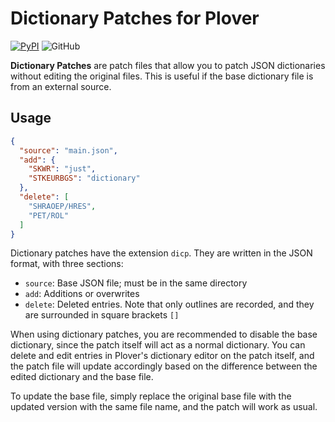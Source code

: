 # Dictionary Patches for Plover
[![PyPI](https://img.shields.io/pypi/v/plover-dictionary-patch)](https://pypi.org/project/plover-dictionary-patch/)
![GitHub](https://img.shields.io/github/license/Kaoffie/plover_dictionary_patch)

**Dictionary Patches** are patch files that allow you to patch JSON dictionaries without editing the original files. This is useful if the base dictionary file is from an external source.

## Usage

```json
{
  "source": "main.json",
  "add": {
    "SKWR": "just",
    "STKEURBGS": "dictionary"
  },
  "delete": [
    "SHRAOEP/HRES",
    "PET/ROL"
  ]
}
```

Dictionary patches have the extension `dicp`. They are written in the JSON format, with three sections:

- `source`: Base JSON file; must be in the same directory
- `add`: Additions or overwrites
- `delete`: Deleted entries. Note that only outlines are recorded, and they are surrounded in square brackets `[]`

When using dictionary patches, you are recommended to disable the base dictionary, since the patch itself will act as a normal dictionary. You can delete and edit entries in Plover's dictionary editor on the patch itself, and the patch file will update accordingly based on the difference between the edited dictionary and the base file.

To update the base file, simply replace the original base file with the updated version with the same file name, and the patch will work as usual.
